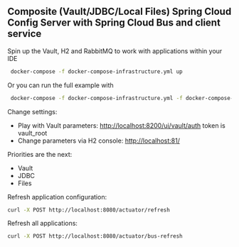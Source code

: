 ## Composite (Vault/JDBC/Local Files) Spring Cloud Config Server with Spring Cloud Bus and client service
Spin up the Vault, H2 and RabbitMQ to work with applications within your IDE
```bash
 docker-compose -f docker-compose-infrastructure.yml up
```

Or you can run the full example with 

```bash
 docker-compose -f docker-compose-infrastructure.yml -f docker-compose-apps.yml up
```

Change settings:
  - Play with Vault parameters: [http://localhost:8200/ui/vault/auth](http://localhost:8200/ui/vault/auth) token is vault_root
  - Change parameters via H2 console: [http://localhost:81/](http://localhost:81/)
  
Priorities are the next:
  - Vault
  - JDBC
  - Files

Refresh application configuration:
```bash
curl -X POST http://localhost:8080/actuator/refresh
```

Refresh all applications:
```bash
curl -X POST http://localhost:8080/actuator/bus-refresh
```